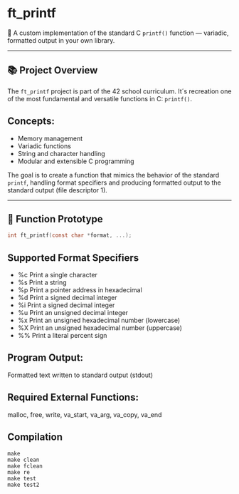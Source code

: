 # ft_printf

🎯 A custom implementation of the standard C `printf()` function — variadic, formatted output in your own library.

---

## 📚 Project Overview

The `ft_printf` project is part of the 42 school curriculum. It´s recreation one of the most fundamental and versatile functions in C: `printf()`.

## Concepts:
- Memory management
- Variadic functions
- String and character handling
- Modular and extensible C programming

The goal is to create a function that mimics the behavior of the standard `printf`, handling format specifiers and producing formatted output to the standard output (file descriptor 1).

---

## 🔧 Function Prototype

```c
int ft_printf(const char *format, ...);
```
## Supported Format Specifiers
- %c	Print a single character
- %s	Print a string
- %p	Print a pointer address in hexadecimal
- %d	Print a signed decimal integer
- %i	Print a signed decimal integer
- %u	Print an unsigned decimal integer
- %x	Print an unsigned hexadecimal number (lowercase)
- %X	Print an unsigned hexadecimal number (uppercase)
- %%	Print a literal percent sign
## Program Output:
Formatted text written to standard output (stdout)
## Required External Functions:
malloc, free, write, va_start, va_arg, va_copy, va_end

## Compilation
```
make
make clean
make fclean
make re
make test
make test2
```
